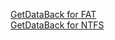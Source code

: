 [GetDataBack for FAT](https://mega.nz/file/4AcgWRhI#qjxuIN3_mon4IwCyzTn0GiEGcinmv3q-eu8gX1xyT5E)  
[GetDataBack for NTFS](https://mega.nz/file/wBdCBRRa#0ab6IcAT6fByM2oFwwl7lDZnZTr7j9qhEDi_druOTsw)
